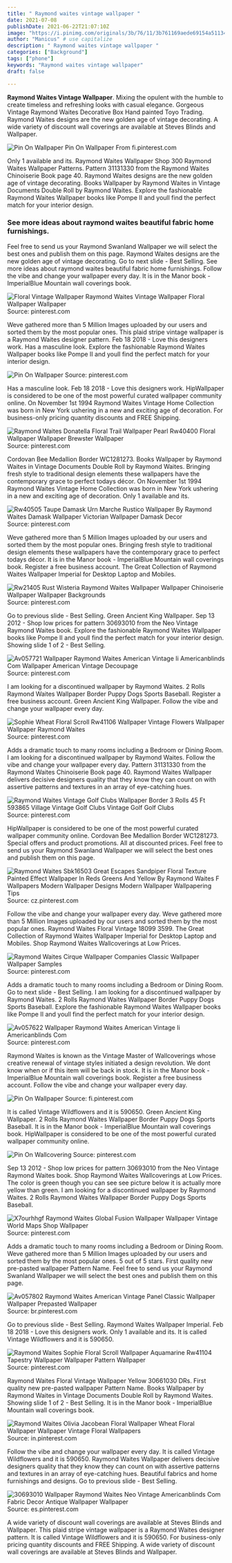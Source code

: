 ```yaml
---
title: " Raymond waites vintage wallpaper "
date: 2021-07-08
publishDate: 2021-06-22T21:07:10Z
image: "https://i.pinimg.com/originals/3b/76/11/3b761169aede69154a5113450bf807cb.jpg"
author: "Manicus" # use capitalize
description: " Raymond waites vintage wallpaper "
categories: ["Background"]
tags: ["phone"]
keywords: "Raymond waites vintage wallpaper"
draft: false

---
```



**Raymond Waites Vintage Wallpaper**. Mixing the opulent with the humble to create timeless and refreshing looks with casual elegance. Gorgeous Vintage Raymond Waites Decorative Box Hand painted Toyo Trading. Raymond Waites designs are the new golden age of vintage decorating. A wide variety of discount wall coverings are available at Steves Blinds and Wallpaper.

![Pin On Wallpaper](https://i.pinimg.com/originals/9d/71/39/9d71396021a0b5790b0e3eb914fd0c0a.jpg "Pin On Wallpaper")
Pin On Wallpaper From fi.pinterest.com


Only 1 available and its. Raymond Waites Wallpaper Shop 300 Raymond Waites Wallpaper Patterns. Pattern 31131330 from the Raymond Waites Chinoiserie Book page 40. Raymond Waites designs are the new golden age of vintage decorating. Books Wallpaper by Raymond Waites in Vintage Documents Double Roll by Raymond Waites. Explore the fashionable Raymond Waites Wallpaper books like Pompe II and youll find the perfect match for your interior design.

### See more ideas about raymond waites beautiful fabric home furnishings.

Feel free to send us your Raymond Swanland Wallpaper we will select the best ones and publish them on this page. Raymond Waites designs are the new golden age of vintage decorating. Go to next slide - Best Selling. See more ideas about raymond waites beautiful fabric home furnishings. Follow the vibe and change your wallpaper every day. It is in the Manor book - ImperialBlue Mountain wall coverings book.


![Floral Vintage Wallpaper Raymond Waites Vintage Wallpaper Floral Wallpaper Wallpaper](https://i.pinimg.com/originals/9e/a6/81/9ea6819df8c58f56e11a8b4e751a5952.jpg "Floral Vintage Wallpaper Raymond Waites Vintage Wallpaper Floral Wallpaper Wallpaper")
Source: pinterest.com

Weve gathered more than 5 Million Images uploaded by our users and sorted them by the most popular ones. This plaid stripe vintage wallpaper is a Raymond Waites designer pattern. Feb 18 2018 - Love this designers work. Has a masculine look. Explore the fashionable Raymond Waites Wallpaper books like Pompe II and youll find the perfect match for your interior design.

![Pin On Wallpaper](https://i.pinimg.com/originals/6a/16/62/6a1662617be233f61db9d0a7b7bd5890.jpg "Pin On Wallpaper")
Source: pinterest.com

Has a masculine look. Feb 18 2018 - Love this designers work. HipWallpaper is considered to be one of the most powerful curated wallpaper community online. On November 1st 1994 Raymond Waites Vintage Home Collection was born in New York ushering in a new and exciting age of decoration. For business-only pricing quantity discounts and FREE Shipping.

![Raymond Waites Donatella Floral Trail Wallpaper Pearl Rw40400 Floral Wallpaper Wallpaper Brewster Wallpaper](https://i.pinimg.com/originals/9f/e5/1a/9fe51a9735c0cca23becbf61a444db7e.jpg "Raymond Waites Donatella Floral Trail Wallpaper Pearl Rw40400 Floral Wallpaper Wallpaper Brewster Wallpaper")
Source: pinterest.com

Cordovan Bee Medallion Border WC1281273. Books Wallpaper by Raymond Waites in Vintage Documents Double Roll by Raymond Waites. Bringing fresh style to traditional design elements these wallpapers have the contemporary grace to perfect todays décor. On November 1st 1994 Raymond Waites Vintage Home Collection was born in New York ushering in a new and exciting age of decoration. Only 1 available and its.

![Rw40505 Taupe Damask Urn Marche Rustico Wallpaper By Raymond Waites Damask Wallpaper Victorian Wallpaper Damask Decor](https://i.pinimg.com/originals/bd/3e/d9/bd3ed97b1d4beaf52cdfaa3cd73b9373.jpg "Rw40505 Taupe Damask Urn Marche Rustico Wallpaper By Raymond Waites Damask Wallpaper Victorian Wallpaper Damask Decor")
Source: pinterest.com

Weve gathered more than 5 Million Images uploaded by our users and sorted them by the most popular ones. Bringing fresh style to traditional design elements these wallpapers have the contemporary grace to perfect todays décor. It is in the Manor book - ImperialBlue Mountain wall coverings book. Register a free business account. The Great Collection of Raymond Waites Wallpaper Imperial for Desktop Laptop and Mobiles.

![Rw21405 Rust Wisteria Raymond Waites Wallpaper Wallpaper Chinoiserie Wallpaper Wallpaper Backgrounds](https://i.pinimg.com/originals/6c/12/68/6c1268dd95c56ec90c4b2f03bbb0013c.jpg "Rw21405 Rust Wisteria Raymond Waites Wallpaper Wallpaper Chinoiserie Wallpaper Wallpaper Backgrounds")
Source: pinterest.com

Go to previous slide - Best Selling. Green Ancient King Wallpaper. Sep 13 2012 - Shop low prices for pattern 30693010 from the Neo Vintage Raymond Waites book. Explore the fashionable Raymond Waites Wallpaper books like Pompe II and youll find the perfect match for your interior design. Showing slide 1 of 2 - Best Selling.

![Av057721 Wallpaper Raymond Waites American Vintage Ii Americanblinds Com Wallpaper American Vintage Decoupage](https://i.pinimg.com/originals/a9/4d/66/a94d66ea926380f0a52bff25d3d3a722.jpg "Av057721 Wallpaper Raymond Waites American Vintage Ii Americanblinds Com Wallpaper American Vintage Decoupage")
Source: pinterest.com

I am looking for a discontinued wallpaper by Raymond Waites. 2 Rolls Raymond Waites Wallpaper Border Puppy Dogs Sports Baseball. Register a free business account. Green Ancient King Wallpaper. Follow the vibe and change your wallpaper every day.

![Sophie Wheat Floral Scroll Rw41106 Wallpaper Vintage Flowers Wallpaper Wallpaper Raymond Waites](https://i.pinimg.com/originals/4e/6e/66/4e6e66d071bbe10b7e6471d7adfc3200.jpg "Sophie Wheat Floral Scroll Rw41106 Wallpaper Vintage Flowers Wallpaper Wallpaper Raymond Waites")
Source: pinterest.com

Adds a dramatic touch to many rooms including a Bedroom or Dining Room. I am looking for a discontinued wallpaper by Raymond Waites. Follow the vibe and change your wallpaper every day. Pattern 31131330 from the Raymond Waites Chinoiserie Book page 40. Raymond Waites Wallpaper delivers decisive designers quality that they know they can count on with assertive patterns and textures in an array of eye-catching hues.

![Raymond Waites Vintage Golf Clubs Wallpaper Border 3 Rolls 45 Ft 593865 Village Vintage Golf Clubs Vintage Golf Golf Clubs](https://i.pinimg.com/originals/0a/f8/e2/0af8e2ea769628205473f581119e9578.jpg "Raymond Waites Vintage Golf Clubs Wallpaper Border 3 Rolls 45 Ft 593865 Village Vintage Golf Clubs Vintage Golf Golf Clubs")
Source: pinterest.com

HipWallpaper is considered to be one of the most powerful curated wallpaper community online. Cordovan Bee Medallion Border WC1281273. Special offers and product promotions. All at discounted prices. Feel free to send us your Raymond Swanland Wallpaper we will select the best ones and publish them on this page.

![Raymond Waites Sbk16503 Great Escapes Sandpiper Floral Texture Painted Effect Wallpaper In Reds Greens And Yellow By Raymond Waites F Wallpapers Modern Wallpaper Designs Modern Wallpaper Wallpapering Tips](https://i.pinimg.com/originals/3d/b7/b4/3db7b4ef3895f904a630f3837a43c6f7.jpg "Raymond Waites Sbk16503 Great Escapes Sandpiper Floral Texture Painted Effect Wallpaper In Reds Greens And Yellow By Raymond Waites F Wallpapers Modern Wallpaper Designs Modern Wallpaper Wallpapering Tips")
Source: cz.pinterest.com

Follow the vibe and change your wallpaper every day. Weve gathered more than 5 Million Images uploaded by our users and sorted them by the most popular ones. Raymond Waites Floral Vintage 18099 3599. The Great Collection of Raymond Waites Wallpaper Imperial for Desktop Laptop and Mobiles. Shop Raymond Waites Wallcoverings at Low Prices.

![Raymond Waites Cirque Wallpaper Companies Classic Wallpaper Wallpaper Samples](https://i.pinimg.com/originals/ad/53/68/ad53687b99047ee0fa64bf7f4ad89d4f.jpg "Raymond Waites Cirque Wallpaper Companies Classic Wallpaper Wallpaper Samples")
Source: pinterest.com

Adds a dramatic touch to many rooms including a Bedroom or Dining Room. Go to next slide - Best Selling. I am looking for a discontinued wallpaper by Raymond Waites. 2 Rolls Raymond Waites Wallpaper Border Puppy Dogs Sports Baseball. Explore the fashionable Raymond Waites Wallpaper books like Pompe II and youll find the perfect match for your interior design.

![Av057622 Wallpaper Raymond Waites American Vintage Ii Americanblinds Com](https://i.pinimg.com/originals/36/34/a2/3634a289ee73c2669a040b393639c320.jpg "Av057622 Wallpaper Raymond Waites American Vintage Ii Americanblinds Com")
Source: pinterest.com

Raymond Waites is known as the Vintage Master of Wallcoverings whose creative renewal of vintage styles initiated a design revolution. We dont know when or if this item will be back in stock. It is in the Manor book - ImperialBlue Mountain wall coverings book. Register a free business account. Follow the vibe and change your wallpaper every day.

![Pin On Wallpaper](https://i.pinimg.com/originals/9d/71/39/9d71396021a0b5790b0e3eb914fd0c0a.jpg "Pin On Wallpaper")
Source: fi.pinterest.com

It is called Vintage Wildflowers and it is 590650. Green Ancient King Wallpaper. 2 Rolls Raymond Waites Wallpaper Border Puppy Dogs Sports Baseball. It is in the Manor book - ImperialBlue Mountain wall coverings book. HipWallpaper is considered to be one of the most powerful curated wallpaper community online.

![Pin On Wallcovering](https://i.pinimg.com/originals/0e/f2/de/0ef2de224fc6d46746c68094c9a551f8.jpg "Pin On Wallcovering")
Source: pinterest.com

Sep 13 2012 - Shop low prices for pattern 30693010 from the Neo Vintage Raymond Waites book. Shop Raymond Waites Wallcoverings at Low Prices. The color is green though you can see see picture below it is actually more yellow than green. I am looking for a discontinued wallpaper by Raymond Waites. 2 Rolls Raymond Waites Wallpaper Border Puppy Dogs Sports Baseball.

![X7ourhhgf Raymond Waites Global Fusion Wallpaper Wallpaper Vintage World Maps Shop Wallpaper](https://i.pinimg.com/originals/c5/51/a2/c551a2c96a2590b9fc8f7bf3066dcbbe.png "X7ourhhgf Raymond Waites Global Fusion Wallpaper Wallpaper Vintage World Maps Shop Wallpaper")
Source: pinterest.com

Adds a dramatic touch to many rooms including a Bedroom or Dining Room. Weve gathered more than 5 Million Images uploaded by our users and sorted them by the most popular ones. 5 out of 5 stars. First quality new pre-pasted wallpaper Pattern Name. Feel free to send us your Raymond Swanland Wallpaper we will select the best ones and publish them on this page.

![Av057802 Raymond Waites American Vintage Panel Classic Wallpaper Wallpaper Prepasted Wallpaper](https://i.pinimg.com/originals/a7/3c/2e/a73c2efda024a62d8e16c98facd59c43.jpg "Av057802 Raymond Waites American Vintage Panel Classic Wallpaper Wallpaper Prepasted Wallpaper")
Source: br.pinterest.com

Go to previous slide - Best Selling. Raymond Waites Wallpaper Imperial. Feb 18 2018 - Love this designers work. Only 1 available and its. It is called Vintage Wildflowers and it is 590650.

![Raymond Waites Sophie Floral Scroll Wallpaper Aquamarine Rw41104 Tapestry Wallpaper Wallpaper Pattern Wallpaper](https://i.pinimg.com/originals/ac/85/8e/ac858e5bfbe17236ac6b5e0376d0058d.jpg "Raymond Waites Sophie Floral Scroll Wallpaper Aquamarine Rw41104 Tapestry Wallpaper Wallpaper Pattern Wallpaper")
Source: pinterest.com

Raymond Waites Floral Vintage Wallpaper Yellow 30661030 DRs. First quality new pre-pasted wallpaper Pattern Name. Books Wallpaper by Raymond Waites in Vintage Documents Double Roll by Raymond Waites. Showing slide 1 of 2 - Best Selling. It is in the Manor book - ImperialBlue Mountain wall coverings book.

![Raymond Waites Olivia Jacobean Floral Wallpaper Wheat Floral Wallpaper Wallpaper Vintage Floral Wallpapers](https://i.pinimg.com/originals/c2/20/b8/c220b8a6c3018ee9ce45b0c48c440ff6.jpg "Raymond Waites Olivia Jacobean Floral Wallpaper Wheat Floral Wallpaper Wallpaper Vintage Floral Wallpapers")
Source: in.pinterest.com

Follow the vibe and change your wallpaper every day. It is called Vintage Wildflowers and it is 590650. Raymond Waites Wallpaper delivers decisive designers quality that they know they can count on with assertive patterns and textures in an array of eye-catching hues. Beautiful fabrics and home furnishings and designs. Go to previous slide - Best Selling.

![30693010 Wallpaper Raymond Waites Neo Vintage Americanblinds Com Fabric Decor Antique Wallpaper Wallpaper](https://i.pinimg.com/originals/3b/76/11/3b761169aede69154a5113450bf807cb.jpg "30693010 Wallpaper Raymond Waites Neo Vintage Americanblinds Com Fabric Decor Antique Wallpaper Wallpaper")
Source: es.pinterest.com

A wide variety of discount wall coverings are available at Steves Blinds and Wallpaper. This plaid stripe vintage wallpaper is a Raymond Waites designer pattern. It is called Vintage Wildflowers and it is 590650. For business-only pricing quantity discounts and FREE Shipping. A wide variety of discount wall coverings are available at Steves Blinds and Wallpaper.


